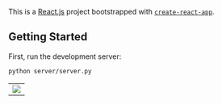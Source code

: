 This is a [React.js](https://react.org/) project bootstrapped with [`create-react-app`](https://github.com/vercel/next.js/tree/canary/packages/create-next-app).

## Getting Started

First, run the development server:

```bash
python server/server.py
```

<table>
  <tr>
    <td align = "center">    
      <img src="./asset/video1.gif"/>      
    </td>
  </tr>
</table>

